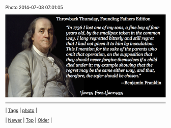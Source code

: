<!--
title: Photo 2014-07-08 07
date: 2020-06-28T15:27:00.344Z
tags: photo
-->


Photo 2014-07-08 07:01:05

![](91130237181-0.png)

<!--BOTTOM-POST-NAVIGATION-->
---

| [Tags](tags.md) | [photo](tag-photo.md) |

| [Newer](91110789249.md) | [Top](index.md) | [Older](91140834492.md) |